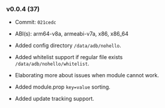 ### v0.0.4 (37)

- Commit: `021cedc`
- ABI(s): arm64-v8a, armeabi-v7a, x86, x86_64

- Added config directory `/data/adb/nohello`.
- Added whitelist support if regular file exists `/data/adb/nohello/whitelist`.
- Elaborating more about issues when module cannot work.
- Added module.prop `key=value` sorting.
- Added update tracking support.